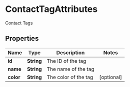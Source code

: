 

# ContactTagAttributes

Contact Tags

## Properties

| Name | Type | Description | Notes |
|------------ | ------------- | ------------- | -------------|
|**id** | **String** | The ID of the tag |  |
|**name** | **String** | The name of the tag |  |
|**color** | **String** | The color of the tag |  [optional] |



